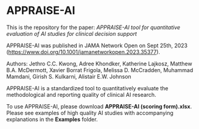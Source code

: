 # APPRAISE-AI
This is the repository for the paper: *APPRAISE-AI tool for quantitative evaluation of AI studies for clinical decision support*

APPRAISE-AI was published in JAMA Network Open on Sept 25th, 2023 (https://www.doi.org/10.1001/jamanetworkopen.2023.35377).

Authors: Jethro C.C. Kwong, Adree Khondker, Katherine Lajkosz, Matthew B.A. McDermott, Xavier Borrat Frigola, Melissa D. McCradden, Muhammad Mamdani, Girish S. Kulkarni, Alistair E.W. Johnson

APPRAISE-AI is a standardized tool to quantitatively evaluate the methodological and reporting quality of clinical AI research.

To use APPRAISE-AI, please download **APPRAISE-AI (scoring form).xlsx**. Please see examples of high quality AI studies with accompanying explanations in the **Examples** folder.
